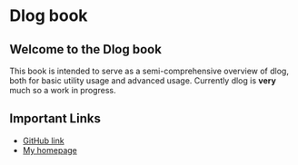 # Dlog book

## Welcome to the Dlog book
This book is intended to serve as a semi-comprehensive overview of dlog, both for basic utility usage and advanced usage. Currently dlog is __very__ much so a work in progress.

## Important Links
- [GitHub link](http://github.com/clpi/dlog.git)
- [My homepage](https://clp.is)
